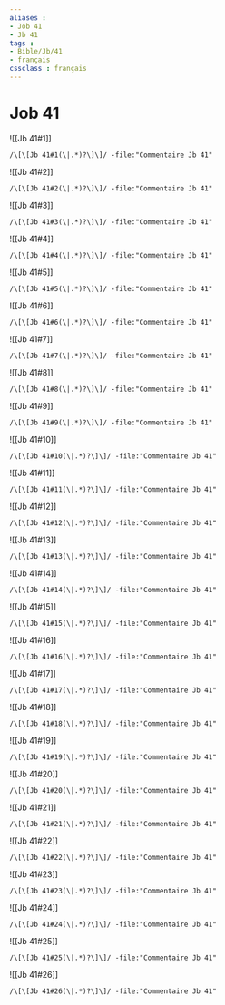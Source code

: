 ```yaml
---
aliases : 
- Job 41
- Jb 41
tags : 
- Bible/Jb/41
- français
cssclass : français
---
```


# Job 41

![[Jb 41#1]]

```query
/\[\[Jb 41#1(\|.*)?\]\]/ -file:"Commentaire Jb 41"
```

![[Jb 41#2]]

```query
/\[\[Jb 41#2(\|.*)?\]\]/ -file:"Commentaire Jb 41"
```

![[Jb 41#3]]

```query
/\[\[Jb 41#3(\|.*)?\]\]/ -file:"Commentaire Jb 41"
```

![[Jb 41#4]]

```query
/\[\[Jb 41#4(\|.*)?\]\]/ -file:"Commentaire Jb 41"
```

![[Jb 41#5]]

```query
/\[\[Jb 41#5(\|.*)?\]\]/ -file:"Commentaire Jb 41"
```

![[Jb 41#6]]

```query
/\[\[Jb 41#6(\|.*)?\]\]/ -file:"Commentaire Jb 41"
```

![[Jb 41#7]]

```query
/\[\[Jb 41#7(\|.*)?\]\]/ -file:"Commentaire Jb 41"
```

![[Jb 41#8]]

```query
/\[\[Jb 41#8(\|.*)?\]\]/ -file:"Commentaire Jb 41"
```

![[Jb 41#9]]

```query
/\[\[Jb 41#9(\|.*)?\]\]/ -file:"Commentaire Jb 41"
```

![[Jb 41#10]]

```query
/\[\[Jb 41#10(\|.*)?\]\]/ -file:"Commentaire Jb 41"
```

![[Jb 41#11]]

```query
/\[\[Jb 41#11(\|.*)?\]\]/ -file:"Commentaire Jb 41"
```

![[Jb 41#12]]

```query
/\[\[Jb 41#12(\|.*)?\]\]/ -file:"Commentaire Jb 41"
```

![[Jb 41#13]]

```query
/\[\[Jb 41#13(\|.*)?\]\]/ -file:"Commentaire Jb 41"
```

![[Jb 41#14]]

```query
/\[\[Jb 41#14(\|.*)?\]\]/ -file:"Commentaire Jb 41"
```

![[Jb 41#15]]

```query
/\[\[Jb 41#15(\|.*)?\]\]/ -file:"Commentaire Jb 41"
```

![[Jb 41#16]]

```query
/\[\[Jb 41#16(\|.*)?\]\]/ -file:"Commentaire Jb 41"
```

![[Jb 41#17]]

```query
/\[\[Jb 41#17(\|.*)?\]\]/ -file:"Commentaire Jb 41"
```

![[Jb 41#18]]

```query
/\[\[Jb 41#18(\|.*)?\]\]/ -file:"Commentaire Jb 41"
```

![[Jb 41#19]]

```query
/\[\[Jb 41#19(\|.*)?\]\]/ -file:"Commentaire Jb 41"
```

![[Jb 41#20]]

```query
/\[\[Jb 41#20(\|.*)?\]\]/ -file:"Commentaire Jb 41"
```

![[Jb 41#21]]

```query
/\[\[Jb 41#21(\|.*)?\]\]/ -file:"Commentaire Jb 41"
```

![[Jb 41#22]]

```query
/\[\[Jb 41#22(\|.*)?\]\]/ -file:"Commentaire Jb 41"
```

![[Jb 41#23]]

```query
/\[\[Jb 41#23(\|.*)?\]\]/ -file:"Commentaire Jb 41"
```

![[Jb 41#24]]

```query
/\[\[Jb 41#24(\|.*)?\]\]/ -file:"Commentaire Jb 41"
```

![[Jb 41#25]]

```query
/\[\[Jb 41#25(\|.*)?\]\]/ -file:"Commentaire Jb 41"
```

![[Jb 41#26]]

```query
/\[\[Jb 41#26(\|.*)?\]\]/ -file:"Commentaire Jb 41"
```

